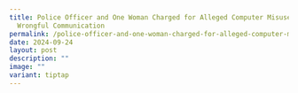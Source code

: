 ```yaml
---
title: Police Officer and One Woman Charged for Alleged Computer Misuse and
  Wrongful Communication
permalink: /police-officer-and-one-woman-charged-for-alleged-computer-misuse-and-wrongful-communication/
date: 2024-09-24
layout: post
description: ""
image: ""
variant: tiptap
---
```

